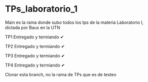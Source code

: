 # TPs_laboratorio_1
Main es la rama donde subo todos los tps de la materia Laboratorio I, dictada por Baus en la UTN

TP1 Entregado y termiando ✔

TP2 Entregado y termiando ✔ 

TP3 Entregado y termiando ✔ 

TP4 Entregado y termiando ✔ 

Clonar esta branch, no la rama de TPs que es de testeo
